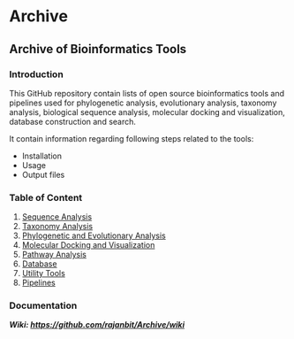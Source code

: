 # Archive

## Archive of Bioinformatics Tools

### Introduction
This GitHub repository contain lists of open source bioinformatics tools and pipelines used for phylogenetic analysis, evolutionary analysis, taxonomy analysis, biological sequence analysis, molecular docking and visualization, database construction and search.  

It contain information regarding following steps related to the tools:
- Installation
- Usage
- Output files

### Table of Content
1. [Sequence Analysis](https://github.com/rajanbit/Archive/wiki/Sequence-Analysis)
2. [Taxonomy Analysis](https://github.com/rajanbit/Archive/wiki/Taxonomy-Analysis)
3. [Phylogenetic and Evolutionary Analysis](https://github.com/rajanbit/Archive/wiki/Phylogenetic-and-Evolutionary-Analysis)
4. [Molecular Docking and Visualization](https://github.com/rajanbit/Archive/wiki/Molecular-Docking-and-Visualization)
5. [Pathway Analysis](https://github.com/rajanbit/Archive/wiki/Pathway-Analysis)
6. [Database](https://github.com/rajanbit/Archive/wiki/Database)
7. [Utility Tools](https://github.com/rajanbit/Archive/wiki/Utility-Tools)
8. [Pipelines](https://github.com/rajanbit/Archive/wiki/Pipelines)

### Documentation
***Wiki: https://github.com/rajanbit/Archive/wiki***
